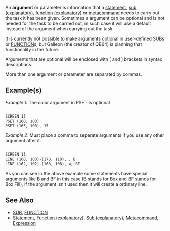 An **argument** or parameter is information that a [statement](statement), [sub (explanatory)](sub (explanatory)), [function (explanatory)](function (explanatory)) or [metacommand](metacommand) needs to carry out the task it has been given. Sometimes a argument can be optional and is not needed for the task to be carried out, in such case it will use a default instead of the argument when carrying out the task.


It is currently not possible to make arguments optional in user-defined [SUB](SUB)s or [FUNCTION](FUNCTION)s, but Galleon (the creator of QB64) is planning that functionality in the future.


Arguments that are optional will be enclosed with [ and ] brackets in syntax descriptions.


More than one argument or parameter are separated by commas.



## Example(s)

*Example 1:* The color argument in PSET is optional

```vb

SCREEN 13
PSET (160, 100)
PSET (165, 100), 15

```


*Example 2:* Must place a comma to seperate arguments if you use any other argument after it.

```vb

SCREEN 13
LINE (160, 100)-(170, 110), , B
LINE (162, 102)-(168, 108), 4, BF

```


As you can see in the above example some statements have special arguments like B and BF in this case (B stands for Box and BF stands for Box Fill), if the argument isn't used then it will create a ordinary line.


## See Also

* [SUB](SUB), [FUNCTION](FUNCTION)
* [Statement](Statement), [Function (explanatory)](Function (explanatory)), [Sub (explanatory)](Sub (explanatory)), [Metacommand](Metacommand), [Expression](Expression)





